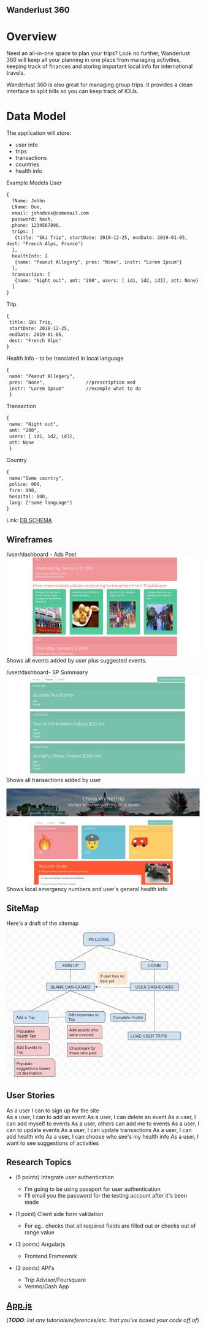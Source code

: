 ## Wanderlust 360
# Overview
Need an all-in-one space to plan your trips? Look no further, Wanderlust 360 will keep all your planning in one place from managing activities, keeping track of finances and storing important local info for international travels.

Wanderlust 360 is also great for managing group trips. It provides a clean interface to split bills so you can keep track of IOUs. 

# Data Model
The application will store:
  * user info
  * trips
  * transactions
  * countries
  * health info

Example Models
User
``` 
{
  fName: Johhn
  LName: Doe,
  email: johndoes@somemail.com
  password: hash,
  phone: 1234567890,
  trips: [
   {title: "Ski Trip", startDate: 2018-12-25, endDate: 2019-01-05, dest: "French Alps, France"}
  ],
  healthInfo: [
   {name: "Peanut Allegery", pres: "None", instr: "Lorem Ipsum"}
  ],
  transaction: [
   {name: "Night out", amt: "200", users: [ id1, id2, id3], att: None}  
  ]
} 
```
Trip
``` 
{
 title: Ski Trip,
 startDate: 2018-12-25,
 endDate: 2019-01-05,
 dest: "French Alps"
}
```
Health Info - to be translated in local language
```
{
 name: "Peanut Allegery", 
 pres: "None",               //prescription med
 instr: "Lorem Ipsum"        //example what to do
 }
```
Transaction
```
{
 name: "Night out", 
 amt: "200", 
 users: [ id1, id2, id3], 
 att: None
 }  
```
Country
```
{
 name:"Some country", 
 police: 000,
 fire: 000,
 hospital: 000,
 lang: ["some language"]
}
```

Link: [DB SCHEMA](src/db.js)

## Wireframes 
/user/dashboard - Ads Post
![events](docs/imgs/event.JPG)  
Shows all events added by user plus suggested events.

/user/dashboard- SP Summaary
![finance](docs/imgs/finance.JPG)  
Shows all transactions added by user

![health](docs/imgs/health.JPG)  
Shows local emergency numbers and user's general health info

## SiteMap

Here's a draft of the sitemap  
![site_map](docs/imgs/site_map.JPG)  

## User Stories
As a user I can to sign up for the site    
As a user, I can to add an event
As a user, I can delete an event
As a user, I can add myself to events
As a user, others can add me to events
As a user, I can to update events
As a user, I can update transactions
As a user, I can add health info
As a user, I can choose who see's my health info
As a user, I want to see suggestions of activities

## Research Topics
* (5 points) Integrate user authentication
  * I'm going to be using passport for user authentication
  * I'll email you the password for the testing account after it's been made
  
* (1 point) Client side form validation  
  * For eg.. checks that all required fields are filled out or checks out of range value
* (3 points) Angularjs 
  * Frontend Framework
* (2 points) API's
  * Trip Advisor/Foursquare
  * Venmo/Cash App
  
 ## [App.js](src/app.js)  
 
(___TODO__: list any tutorials/references/etc. that you've based your code off of_)

